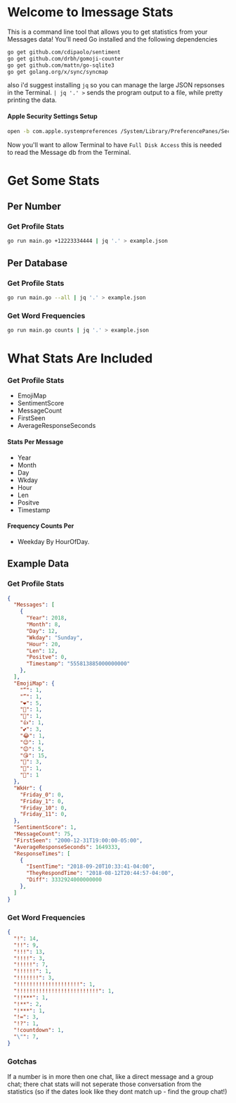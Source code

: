 # Welcome to Imessage Stats

This is a command line tool that allows you to get statistics from your Messages data! You'll need Go installed and the following dependencies

```bash
go get github.com/cdipaolo/sentiment
go get github.com/drbh/gomoji-counter
go get github.com/mattn/go-sqlite3
go get golang.org/x/sync/syncmap
```

also i'd suggest installing `jq` so you can manage the large JSON repsonses in the Terminal. `| jq '.' >` sends the program output to a file, while pretty printing the data.

#### Apple Security Settings Setup
```bash
open -b com.apple.systempreferences /System/Library/PreferencePanes/Security.prefPane
```

Now you'll want to allow Terminal to have `Full Disk Access` this is needed to read the Message db from the Terminal. 


# Get Some Stats

## Per Number
### Get Profile Stats
```bash
go run main.go +12223334444 | jq '.' > example.json
```

## Per Database
### Get Profile Stats
```bash
go run main.go --all | jq '.' > example.json
```


### Get Word Frequencies
```bash
go run main.go counts | jq '.' > example.json
```


# What Stats Are Included

### Get Profile Stats 
- EmojiMap 
- SentimentScore 
- MessageCount 
- FirstSeen 
- AverageResponseSeconds 
  
#### Stats Per Message 
- Year 
- Month 
- Day 
- Wkday 
- Hour 
- Len 
- Positve 
- Timestamp 

#### Frequency Counts Per 
- Weekday By HourOfDay. 


## Example Data

### Get Profile Stats
```JSON
{
  "Messages": [
    {
      "Year": 2018,
      "Month": 8,
      "Day": 12,
      "Wkday": "Sunday",
      "Hour": 20,
      "Len": 12,
      "Positve": 0,
      "Timestamp": "555813885000000000"
    },
  ],
  "EmojiMap": {
    "“": 1,
    "”": 1,
    "❤": 5,
    "🌲": 1,
    "🎄": 1,
    "👍": 1,
    "💕": 3,
    "😂": 1,
    "😉": 1,
    "😊": 5,
    "😘": 15,
    "🙏": 3,
    "🤗": 1,
    "🤣": 1
  },
  "WkHr": {
    "Friday_0": 0,
    "Friday_1": 0,
    "Friday_10": 0,
    "Friday_11": 0,
  },
  "SentimentScore": 1,
  "MessageCount": 75,
  "FirstSeen": "2000-12-31T19:00:00-05:00",
  "AverageResponseSeconds": 1649333,
  "ResponseTimes": [
    {
      "IsentTime": "2018-09-20T10:33:41-04:00",
      "TheyRespondTime": "2018-08-12T20:44:57-04:00",
      "Diff": 3332924000000000
    },
  ]
}
```

### Get Word Frequencies

```JSON
{
  "!": 14,
  "!!": 9,
  "!!!": 13,
  "!!!!": 3,
  "!!!!!": 7,
  "!!!!!!": 1,
  "!!!!!!!": 3,
  "!!!!!!!!!!!!!!!!!!!!": 1,
  "!!!!!!!!!!!!!!!!!!!!!!!!!!": 1,
  "!!***": 1,
  "!**": 2,
  "!***": 1,
  "!=": 3,
  "!?": 1,
  "!countdown": 1,
  "\"": 7,
}
```


### Gotchas

If a number is in more then one chat, like a direct message and a group chat; there chat stats will not seperate those conversation from the statistics (so if the dates look like they dont match up - find the group chat!)

